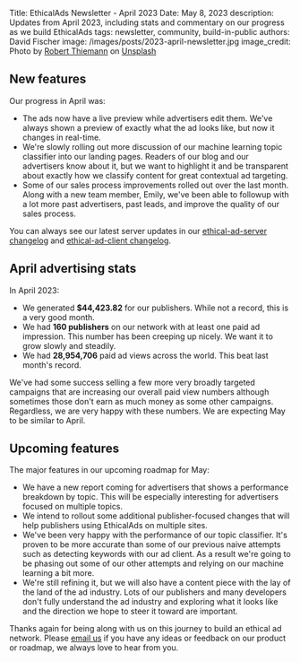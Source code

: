 Title: EthicalAds Newsletter - April 2023
Date: May 8, 2023
description: Updates from April 2023, including stats and commentary on our progress as we build EthicalAds
tags: newsletter, community, build-in-public
authors: David Fischer
image: /images/posts/2023-april-newsletter.jpg
image_credit: <span>Photo by <a href="https://unsplash.com/es/@rthiemann?utm_source=unsplash&utm_medium=referral&utm_content=creditCopyText">Robert Thiemann</a> on <a href="https://unsplash.com/photos/-ZSnI9gSX1Y?utm_source=unsplash&utm_medium=referral&utm_content=creditCopyText">Unsplash</a></span>



## New features

Our progress in April was:

* The ads now have a live preview while advertisers edit them.
  We've always shown a preview of exactly what the ad looks like, but now it changes in real-time.
* We're slowly rolling out more discussion of our machine learning topic classifier
  into our landing pages. Readers of our blog and our advertisers know about it,
  but we want to highlight it and be transparent about exactly how we classify content
  for great contextual ad targeting.
* Some of our sales process improvements rolled out over the last month.
  Along with a new team member, Emily, we've been able to followup
  with a lot more past advertisers, past leads, and improve the quality of our sales process.

You can always see our latest server updates in our
[ethical-ad-server changelog](https://ethical-ad-server.readthedocs.io/en/latest/developer/changelog.html)
and [ethical-ad-client changelog](https://ethical-ad-client.readthedocs.io/en/latest/changelog.html).


## April advertising stats

[comment]: https://server.ethicalads.io/publisher/all/report/?start_date=2023-04-01&end_date=2023-04-30

In April 2023:

* We generated **$44,423.82** for our publishers. While not a record, this is a very good month.
* We had **160 publishers** on our network with at least one paid ad impression.
  This number has been creeping up nicely. We want it to grow slowly and steadily.
* We had **28,954,706** paid ad views across the world.
  This beat last month's record.

We've had some success selling a few more very broadly targeted campaigns that are increasing
our overall paid view numbers although sometimes those don't earn as much money as some other campaigns.
Regardless, we are very happy with these numbers. We are expecting May to be similar to April.


## Upcoming features

The major features in our upcoming roadmap for May:

* We have a new report coming for advertisers
  that shows a performance breakdown by topic.
  This will be especially interesting for advertisers focused on multiple topics.
* We intend to rollout some additional publisher-focused changes
  that will help publishers using EthicalAds on multiple sites.
* We've been very happy with the performance of our topic classifier.
  It's proven to be more accurate than some of our previous naive attempts
  such as detecting keywords with our ad client.
  As a result we're going to be phasing out some of our other attempts
  and relying on our machine learning a bit more.
* We're still refining it, but we will also have a content piece
  with the lay of the land of the ad industry. Lots of our publishers and many developers
  don't fully understand the ad industry and exploring what it looks like
  and the direction we hope to steer it toward are important.

Thanks again for being along with us on this journey to build an ethical ad network.
Please [email us](mailto:ads@ethicalads.io) if you have any ideas or feedback on our product or roadmap,
we always love to hear from you.
